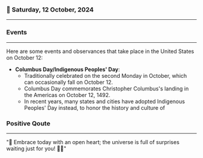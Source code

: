 ### 📅 Saturday, 12 October, 2024
------
### Events
------
Here are some events and observances that take place in the United States on October 12:

- **Columbus Day/Indigenous Peoples' Day**: 
  - Traditionally celebrated on the second Monday in October, which can occasionally fall on October 12.
  - Columbus Day commemorates Christopher Columbus's landing in the Americas on October 12, 1492.
  - In recent years, many states and cities have adopted Indigenous Peoples' Day instead, to honor the history and culture of
### Positive Qoute
------
"🌟 Embrace today with an open heart; the universe is full of surprises waiting just for you! 🌈✨"
